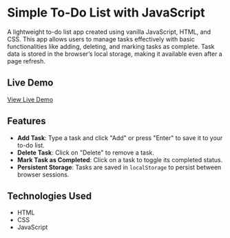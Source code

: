# Simple To-Do List with JavaScript

A lightweight to-do list app created using vanilla JavaScript, HTML, and CSS. This app allows users to manage tasks effectively with basic functionalities like adding, deleting, and marking tasks as complete. Task data is stored in the browser’s local storage, making it available even after a page refresh.

## Live Demo

[View Live Demo](https://shahenda-elshayal.github.io/to-do-list/)

## Features

- **Add Task**: Type a task and click "Add" or press "Enter" to save it to your to-do list.
- **Delete Task**: Click on "Delete" to remove a task.
- **Mark Task as Completed**: Click on a task to toggle its completed status.
- **Persistent Storage**: Tasks are saved in `localStorage` to persist between browser sessions.

## Technologies Used
- HTML
- CSS
- JavaScript

